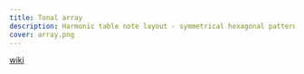 ```yaml
---
title: Tonal array
description: Harmonic table note layout - symmetrical hexagonal pattern of interval sequences
cover: array.png
---
```


<script setup>
import tonalSpace from './space.vue'
</script>

<client-only>
  <tonal-space />
</client-only>

[wiki](https://en.wikipedia.org/wiki/Harmonic_table_note_layout)
